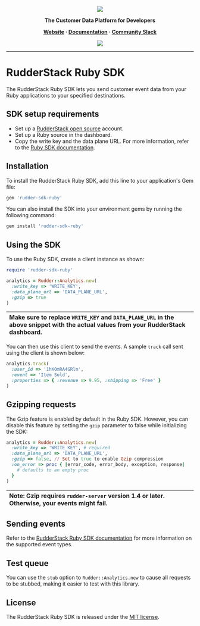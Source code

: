 <p align="center">
  <a href="https://rudderstack.com/">
    <img src="https://user-images.githubusercontent.com/59817155/121357083-1c571300-c94f-11eb-8cc7-ce6df13855c9.png">
  </a>
</p>

<p align="center"><b>The Customer Data Platform for Developers</b></p>

<p align="center">
  <b>
    <a href="https://rudderstack.com">Website</a>
    ·
    <a href="https://www.rudderstack.com/docs/sources/event-streams/sdks/rudderstack-ruby-sdk/">Documentation</a>
    ·
    <a href="https://rudderstack.com/join-rudderstack-slack-community">Community Slack</a>
  </b>
</p>

<p align="center"><a href="https://rubygems.org/gems/rudder-sdk-ruby"><img src="https://img.shields.io/gem/v/rudder-sdk-ruby?style=flat"/></a></p>

----

# RudderStack Ruby SDK

The RudderStack Ruby SDK lets you send customer event data from your Ruby applications to your specified destinations.

## SDK setup requirements

- Set up a [RudderStack open source](https://app.rudderstack.com/signup?type=opensource) account.
- Set up a Ruby source in the dashboard.
- Copy the write key and the data plane URL. For more information, refer to the [Ruby SDK documentation](https://www.rudderstack.com/docs/sources/event-streams/sdks/rudderstack-ruby-sdk/#sdk-setup-requirements).

## Installation

To install the RudderStack Ruby SDK, add this line to your application's Gem file:

```ruby
gem 'rudder-sdk-ruby'
```

You can also install the SDK into your environment gems by running the following command:

```ruby
gem install 'rudder-sdk-ruby'
```

## Using the SDK

To use the Ruby SDK, create a client instance as shown:

```ruby
require 'rudder-sdk-ruby'

analytics = Rudder::Analytics.new(
  :write_key => 'WRITE_KEY',
  :data_plane_url => 'DATA_PLANE_URL',
  :gzip => true
)
```

| Make sure to replace `WRITE_KEY` and `DATA_PLANE_URL` in the above snippet with the actual values from your RudderStack dashboard. |
| :--- |

You can then use this client to send the events. A sample `track` call sent using the client is shown below:

```ruby
analytics.track(
  :user_id => '1hKOmRA4GRlm',
  :event => 'Item Sold',
  :properties => { :revenue => 9.95, :shipping => 'Free' }
)
```

## Gzipping requests

The Gzip feature is enabled by default in the Ruby SDK. However, you can disable this feature by setting the `gzip` parameter to false while initializing the SDK:


```ruby
analytics = Rudder::Analytics.new(
  :write_key => 'WRITE_KEY', # required
  :data_plane_url => 'DATA_PLANE_URL',
  :gzip => false, // Set to true to enable Gzip compression
  :on_error => proc { |error_code, error_body, exception, response|
    # defaults to an empty proc
  }
)
```

| Note: Gzip requires `rudder-server` version 1.4 or later. Otherwise, your events might fail. |
| :-----|

## Sending events

Refer to the [RudderStack Ruby SDK documentation](https://www.rudderstack.com/docs/sources/event-streams/sdks/rudderstack-ruby-sdk/) for more information on the supported event types.

## Test queue

You can use the `stub` option to `Rudder::Analytics.new` to cause all requests to be stubbed, making it easier to test with this library.

## License

The RudderStack Ruby SDK is released under the [MIT license](https://github.com/rudderlabs/rudder-sdk-ruby/blob/readme-update/LICENSE).
